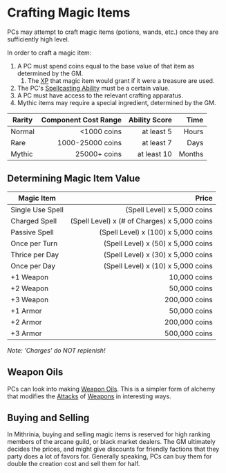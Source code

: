 # Crafting Magic Items

PCs may attempt to craft magic items (potions, wands, etc.) once they are sufficiently high level.

In order to craft a magic item:

1. A PC must spend coins equal to the base value of that item as determined by the GM.
	1. The [XP](../../Player%20Characters/Derived%20Statistics/Experience%20Points.md) that magic item would grant if it were a treasure are used.
2. The PC's [Spellcasting Ability](../Spellcasting/Spellcasting%20Disciplines/Spellcasting%20Ability.md) must be a certain value.
3. A PC must have access to the relevant crafting apparatus.
4. Mythic items may require a special ingredient, determined by the GM.

| Rarity | Component Cost Range | Ability Score |   Time |
| ------ | -------------------: | ------------: | -----: |
| Normal |          <1000 coins |    at least 5 |  Hours |
| Rare   |     1000-25000 coins |    at least 7 |   Days |
| Mythic |         25000+ coins |   at least 10 | Months |

## Determining Magic Item Value

| Magic Item       |                                        Price |
| ---------------- | -------------------------------------------: |
| Single Use Spell |                  (Spell Level) x 5,000 coins |
| Charged Spell    | (Spell Level) x (# of Charges) x 5,000 coins |
| Passive Spell    |          (Spell Level) x (100) x 5,000 coins |
| Once per Turn    |           (Spell Level) x (50) x 5,000 coins |
| Thrice per Day   |           (Spell Level) x (30) x 5,000 coins |
| Once per Day     |           (Spell Level) x (10) x 5,000 coins |
| +1 Weapon        |                                 10,000 coins |
| +2 Weapon        |                                 50,000 coins |
| +3 Weapon        |                                200,000 coins |
| +1 Armor         |                                 50,000 coins |
| +2 Armor         |                                200,000 coins |
| +3 Armor         |                                500,000 coins |

*Note: 'Charges' do NOT replenish!*

## Weapon Oils

PCs can look into making [Weapon Oils](Weapon%20Oils.md). This is a simpler form of alchemy that modifies the [Attacks](../../Game%20Procedures/Combat/Attack.md) of [Weapons](../../Items%20and%20Gear/Weapons/Weapons.md) in interesting ways.

## Buying and Selling

In Mithrinia, buying and selling magic items is reserved for high ranking members of the arcane guild, or black market dealers. The GM ultimately decides the prices, and might give discounts for friendly factions that they party does a lot of favors for. Generally speaking, PCs can buy them for double the creation cost and sell them for half.
